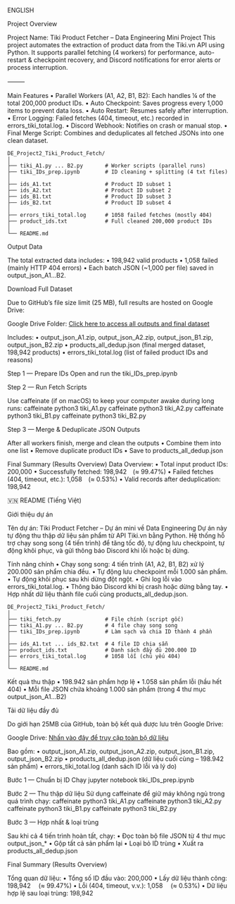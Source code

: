 ENGLISH 

Project Overview

Project Name: Tiki Product Fetcher – Data Engineering Mini Project
This project automates the extraction of product data from the Tiki.vn API using Python. It supports parallel fetching (4 workers) for performance, auto-restart & checkpoint recovery, and Discord notifications for error alerts or process interruption.

⸻

Main Features
	•	Parallel Workers (A1, A2, B1, B2): Each handles ¼ of the total 200,000 product IDs.
	•	Auto Checkpoint: Saves progress every 1,000 items to prevent data loss.
	•	Auto Restart: Resumes safely after interruption.
	•	Error Logging: Failed fetches (404, timeout, etc.) recorded in errors_tiki_total.log.
	•	Discord Webhook: Notifies on crash or manual stop.
	•	Final Merge Script: Combines and deduplicates all fetched JSONs into one clean dataset.

```
DE_Project2_Tiki_Product_Fetch/
│
├── tiki_A1.py ... B2.py       # Worker scripts (parallel runs)
├── tiki_IDs_prep.ipynb        # ID cleaning + splitting (4 txt files)
│
├── ids_A1.txt                 # Product ID subset 1
├── ids_A2.txt                 # Product ID subset 2
├── ids_B1.txt                 # Product ID subset 3
├── ids_B2.txt                 # Product ID subset 4
│
├── errors_tiki_total.log      # 1058 failed fetches (mostly 404)
├── product_ids.txt            # Full cleaned 200,000 product IDs
│
└── README.md
```


Output Data

The total extracted data includes:
	•	198,942 valid products
	•	1,058 failed (mainly HTTP 404 errors)
	•	Each batch JSON (~1,000 per file) saved in output_json_A1...B2.


Download Full Dataset

Due to GitHub’s file size limit (25 MB), full results are hosted on Google Drive:

Google Drive Folder:
[Click here to access all outputs and final dataset
](https://drive.google.com/drive/folders/1dkvPjuk56mEelXZhGILrZ1y0D5B4Xk38?usp=drive_link)

Includes:
	•	output_json_A1.zip, output_json_A2.zip, output_json_B1.zip, output_json_B2.zip
	•	products_all_dedup.json (final merged dataset, 198,942 products)
	•	errors_tiki_total.log (list of failed product IDs and reasons)

Step 1 — Prepare IDs
Open and run the tiki_IDs_prep.ipynb

Step 2 — Run Fetch Scripts

Use caffeinate (if on macOS) to keep your computer awake during long runs: 
caffeinate python3 tiki_A1.py
caffeinate python3 tiki_A2.py
caffeinate python3 tiki_B1.py
caffeinate python3 tiki_B2.py

Step 3 — Merge & Deduplicate JSON Outputs

After all workers finish, merge and clean the outputs
	•	Combine them into one list
	•	Remove duplicate product IDs
	•	Save to products_all_dedup.json


Final Summary (Results Overview)
Data Overview:
	•	Total input product IDs: 200,000
	•	Successfully fetched: 198,942 (≈ 99.47%)
	•	Failed fetches (404, timeout, etc.): 1,058 (≈ 0.53%)
	•	Valid records after deduplication: 198,942



🇻🇳 README (Tiếng Việt)

Giới thiệu dự án

Tên dự án: Tiki Product Fetcher – Dự án mini về Data Engineering
Dự án này tự động thu thập dữ liệu sản phẩm từ API Tiki.vn bằng Python.
Hệ thống hỗ trợ chạy song song (4 tiến trình) để tăng tốc độ, tự động lưu checkpoint, tự động khôi phục, và gửi thông báo Discord khi lỗi hoặc bị dừng.

Tính năng chính
	•	Chạy song song: 4 tiến trình (A1, A2, B1, B2) xử lý 200.000 sản phẩm chia đều.
	•	Tự động lưu checkpoint mỗi 1.000 sản phẩm.
	•	Tự động khôi phục sau khi dừng đột ngột.
	•	Ghi log lỗi vào errors_tiki_total.log.
	•	Thông báo Discord khi bị crash hoặc dừng bằng tay.
	•	Hợp nhất dữ liệu thành file cuối cùng products_all_dedup.json.

```
DE_Project2_Tiki_Product_Fetch/
│
├── tiki_fetch.py              # File chính (script gốc)
├── tiki_A1.py ... B2.py       # 4 file chạy song song
├── tiki_IDs_prep.ipynb        # Làm sạch và chia ID thành 4 phần
│
├── ids_A1.txt ... ids_B2.txt  # 4 file ID chia sẵn
├── product_ids.txt            # Danh sách đầy đủ 200.000 ID
├── errors_tiki_total.log      # 1058 lỗi (chủ yếu 404)
│
└── README.md
```


Kết quả thu thập
	•	198.942 sản phẩm hợp lệ
	•	1.058 sản phẩm lỗi (hầu hết 404)
	•	Mỗi file JSON chứa khoảng 1.000 sản phẩm (trong 4 thư mục output_json_A1...B2)

Tải dữ liệu đầy đủ

Do giới hạn 25MB của GitHub, toàn bộ kết quả được lưu trên Google Drive:

Google Drive:
[Nhấn vào đây để truy cập toàn bộ dữ liệu
](https://drive.google.com/drive/folders/1dkvPjuk56mEelXZhGILrZ1y0D5B4Xk38?usp=drive_link)

Bao gồm:
	•	output_json_A1.zip, output_json_A2.zip, output_json_B1.zip, output_json_B2.zip
	•	products_all_dedup.json (dữ liệu cuối cùng – 198.942 sản phẩm)
	•	errors_tiki_total.log (danh sách ID lỗi và lý do)

Bước 1 — Chuẩn bị ID
Chạy jupyter notebook tiki_IDs_prep.ipynb

Bước 2 — Thu thập dữ liệu
Sử dụng caffeinate để giữ máy không ngủ trong quá trình chạy:
caffeinate python3 tiki_A1.py 
caffeinate python3 tiki_A2.py 
caffeinate python3 tiki_B1.py 
caffeinate python3 tiki_B2.py 

Bước 3 — Hợp nhất & loại trùng

Sau khi cả 4 tiến trình hoàn tất, chạy:
	•	Đọc toàn bộ file JSON từ 4 thư mục output_json_*
	•	Gộp tất cả sản phẩm lại
	•	Loại bỏ ID trùng
	•	Xuất ra products_all_dedup.json

	
Final Summary (Results Overview)

Tổng quan dữ liệu:
	•	Tổng số ID đầu vào: 200,000
	•	Lấy dữ liệu thành công: 198,942  (≈ 99.47%)
	•	Lỗi (404, timeout, v.v.): 1,058  (≈ 0.53%)
	•	Dữ liệu hợp lệ sau loại trùng: 198,942



  

